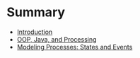 # Summary

* [Introduction](README.md)
* [OOP, Java, and Processing](chapter1.md)
* [Modeling Processes:  States and Events](modeling_states_and_events.md)


